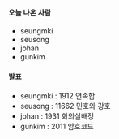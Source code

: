 #### 오늘 나온 사람

- seungmki
- seusong
- johan
- gunkim

#### 발표

- seungmki : 1912 연속합
- seusong : 11662 민호와 강호
- johan : 1931 회의실배정
- gunkim : 2011 암호코드
